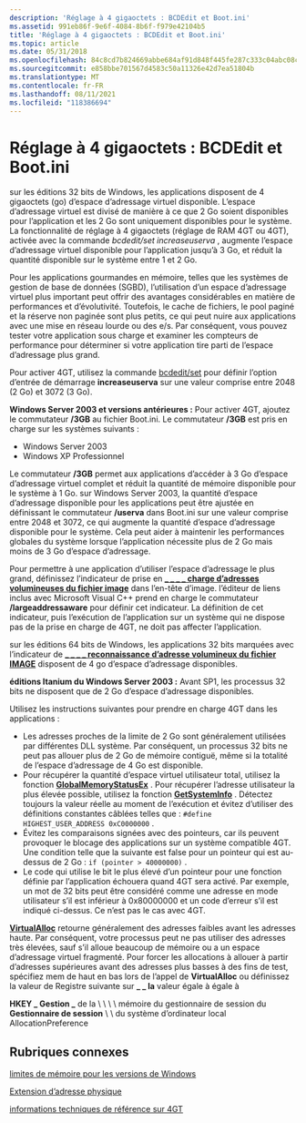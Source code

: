 ```yaml
---
description: 'Réglage à 4 gigaoctets : BCDEdit et Boot.ini'
ms.assetid: 991eb86f-9e6f-4084-8b6f-f979e42104b5
title: 'Réglage à 4 gigaoctets : BCDEdit et Boot.ini'
ms.topic: article
ms.date: 05/31/2018
ms.openlocfilehash: 84c8cd7b824669abbe684af91d848f445fe287c333c04abc08c676f3e125d2b4
ms.sourcegitcommit: e858bbe701567d4583c50a11326e42d7ea51804b
ms.translationtype: MT
ms.contentlocale: fr-FR
ms.lasthandoff: 08/11/2021
ms.locfileid: "118386694"
---
```

# <a name="4-gigabyte-tuning-bcdedit-and-bootini"></a>Réglage à 4 gigaoctets : BCDEdit et Boot.ini

sur les éditions 32 bits de Windows, les applications disposent de 4 gigaoctets (go) d’espace d’adressage virtuel disponible. L’espace d’adressage virtuel est divisé de manière à ce que 2 Go soient disponibles pour l’application et les 2 Go sont uniquement disponibles pour le système. La fonctionnalité de réglage à 4 gigaoctets (réglage de RAM 4GT ou 4GT), activée avec la commande *bcdedit/set increaseuserva* , augmente l’espace d’adressage virtuel disponible pour l’application jusqu’à 3 Go, et réduit la quantité disponible sur le système entre 1 et 2 Go.

Pour les applications gourmandes en mémoire, telles que les systèmes de gestion de base de données (SGBD), l’utilisation d’un espace d’adressage virtuel plus important peut offrir des avantages considérables en matière de performances et d’évolutivité. Toutefois, le cache de fichiers, le pool paginé et la réserve non paginée sont plus petits, ce qui peut nuire aux applications avec une mise en réseau lourde ou des e/s. Par conséquent, vous pouvez tester votre application sous charge et examiner les compteurs de performance pour déterminer si votre application tire parti de l’espace d’adressage plus grand.

Pour activer 4GT, utilisez la commande [bcdedit/set](/windows-hardware/drivers/devtest/bcdedit--set) pour définir l’option d’entrée de démarrage **increaseuserva** sur une valeur comprise entre 2048 (2 Go) et 3072 (3 Go).

**Windows Server 2003 et versions antérieures :** Pour activer 4GT, ajoutez le commutateur **/3GB** au fichier Boot.ini. Le commutateur **/3GB** est pris en charge sur les systèmes suivants :

-   Windows Server 2003
-   Windows XP Professionnel

Le commutateur **/3GB** permet aux applications d’accéder à 3 Go d’espace d’adressage virtuel complet et réduit la quantité de mémoire disponible pour le système à 1 Go. sur Windows Server 2003, la quantité d’espace d’adressage disponible pour les applications peut être ajustée en définissant le commutateur **/userva** dans Boot.ini sur une valeur comprise entre 2048 et 3072, ce qui augmente la quantité d’espace d’adressage disponible pour le système. Cela peut aider à maintenir les performances globales du système lorsque l’application nécessite plus de 2 Go mais moins de 3 Go d’espace d’adressage.

Pour permettre à une application d’utiliser l’espace d’adressage le plus grand, définissez l’indicateur de prise en [**\_ \_ \_ \_ charge d’adresses volumineuses du fichier image**](/windows/desktop/api/dbghelp/ns-dbghelp-loaded_image) dans l’en-tête d’image. l’éditeur de liens inclus avec Microsoft Visual C++ prend en charge le commutateur **/largeaddressaware** pour définir cet indicateur. La définition de cet indicateur, puis l’exécution de l’application sur un système qui ne dispose pas de la prise en charge de 4GT, ne doit pas affecter l’application.

sur les éditions 64 bits de Windows, les applications 32 bits marquées avec l’indicateur de [**\_ \_ \_ \_ reconnaissance d’adresse volumineux du fichier IMAGE**](/windows/desktop/api/dbghelp/ns-dbghelp-loaded_image) disposent de 4 go d’espace d’adressage disponibles.

**éditions Itanium du Windows Server 2003 :** Avant SP1, les processus 32 bits ne disposent que de 2 Go d’espace d’adressage disponibles.

Utilisez les instructions suivantes pour prendre en charge 4GT dans les applications :

-   Les adresses proches de la limite de 2 Go sont généralement utilisées par différentes DLL système. Par conséquent, un processus 32 bits ne peut pas allouer plus de 2 Go de mémoire contiguë, même si la totalité de l’espace d’adressage de 4 Go est disponible.
-   Pour récupérer la quantité d’espace virtuel utilisateur total, utilisez la fonction [**GlobalMemoryStatusEx**](/windows/win32/api/sysinfoapi/nf-sysinfoapi-globalmemorystatusex) . Pour récupérer l’adresse utilisateur la plus élevée possible, utilisez la fonction [**GetSystemInfo**](/windows/desktop/api/sysinfoapi/nf-sysinfoapi-getsysteminfo) . Détectez toujours la valeur réelle au moment de l’exécution et évitez d’utiliser des définitions constantes câblées telles que : `#define HIGHEST_USER_ADDRESS 0xC0000000` .
-   Évitez les comparaisons signées avec des pointeurs, car ils peuvent provoquer le blocage des applications sur un système compatible 4GT. Une condition telle que la suivante est false pour un pointeur qui est au-dessus de 2 Go : `if (pointer > 40000000)` .
-   Le code qui utilise le bit le plus élevé d’un pointeur pour une fonction définie par l’application échouera quand 4GT sera activé. Par exemple, un mot de 32 bits peut être considéré comme une adresse en mode utilisateur s’il est inférieur à 0x80000000 et un code d’erreur s’il est indiqué ci-dessus. Ce n’est pas le cas avec 4GT.

[**VirtualAlloc**](/windows/win32/api/memoryapi/nf-memoryapi-virtualalloc) retourne généralement des adresses faibles avant les adresses haute. Par conséquent, votre processus peut ne pas utiliser des adresses très élevées, sauf s’il alloue beaucoup de mémoire ou a un espace d’adressage virtuel fragmenté. Pour forcer les allocations à allouer à partir d’adresses supérieures avant des adresses plus basses à des fins de test, spécifiez mem de haut en bas lors de l’appel de **VirtualAlloc** ou définissez la valeur de Registre suivante sur **\_ \_ la** valeur égale à égale à

**HKEY \_ Gestion \_** de la \\  \\  \\  \\ mémoire du gestionnaire de session du **Gestionnaire de session** \\  \\  du système d’ordinateur local AllocationPreference

## <a name="related-topics"></a>Rubriques connexes

<dl> <dt>

[limites de mémoire pour les versions de Windows](memory-limits-for-windows-releases.md)
</dt> <dt>

[Extension d’adresse physique](physical-address-extension.md)
</dt> <dt>

[informations techniques de référence sur 4GT](/previous-versions/windows/it-pro/windows-server-2003/cc778496(v=ws.10))
</dt> </dl>

 

 
